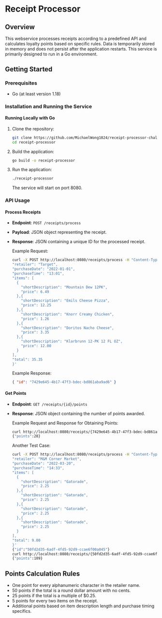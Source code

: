 # Receipt Processor

## Overview
This webservice processes receipts according to a predefined API and calculates loyalty points based on specific rules. Data is temporarily stored in memory and does not persist after the application restarts. This service is primarily designed to run in a Go environment.

## Getting Started

### Prerequisites
- Go (at least version 1.18)

### Installation and Running the Service

#### Running Locally with Go
1. Clone the repository:
   ```bash
   git clone https://github.com/MichaelWong1024/receipt-processor-challenge?tab=readme-ov-file#receipt-processor
   cd receipt-processor
   ```

2. Build the application:
   ```bash
   go build -o receipt-processor
   ```

3. Run the application:
   ```bash
   ./receipt-processor
   ```
   The service will start on port 8080.

### API Usage

#### Process Receipts
- **Endpoint**: `POST /receipts/process`
- **Payload**: JSON object representing the receipt.
- **Response**: JSON containing a unique ID for the processed receipt.

   Example Request:
   ```bash
   curl -X POST http://localhost:8080/receipts/process -H "Content-Type: application/json" -d '{
   "retailer": "Target",
   "purchaseDate": "2022-01-01",
   "purchaseTime": "13:01",
   "items": [
     {
       "shortDescription": "Mountain Dew 12PK",
       "price": 6.49
     },{
       "shortDescription": "Emils Cheese Pizza",
       "price": 12.25
     },{
       "shortDescription": "Knorr Creamy Chicken",
       "price": 1.26
     },{
       "shortDescription": "Doritos Nacho Cheese",
       "price": 3.35
     },{
       "shortDescription": "Klarbrunn 12-PK 12 FL OZ",
       "price": 12.00
     }
   ],
   "total": 35.35
   }'
   ```

   Example Response:
   ```json
   { "id": "7429e645-4b17-47f3-bdec-bd861aba9ad6" }
   ```

#### Get Points
- **Endpoint**: `GET /receipts/{id}/points`
- **Response**: JSON object containing the number of points awarded.

   Example Request and Response for Obtaining Points:
   ```bash
   curl http://localhost:8080/receipts/{7429e645-4b17-47f3-bdec-bd861aba9ad6}/points
   {"points":28}
   ```

   Another Test Case:
   ```bash
   curl -X POST http://localhost:8080/receipts/process -H "Content-Type: application/json" -d '{
   "retailer": "M&M Corner Market",
   "purchaseDate": "2022-03-20",
   "purchaseTime": "14:33",
   "items": [
     {
       "shortDescription": "Gatorade",
       "price": 2.25
     },{
       "shortDescription": "Gatorade",
       "price": 2.25
     },{
       "shortDescription": "Gatorade",
       "price": 2.25
     },{
       "shortDescription": "Gatorade",
       "price": 2.25
     }
   ],
   "total": 9.00
   }'
   {"id":"50fd2d35-6adf-4fd5-92d9-ccae6f00a045"}
   curl http://localhost:8080/receipts/{50fd2d35-6adf-4fd5-92d9-ccae6f00a045}/points
   {"points":109}
   ```

## Points Calculation Rules
- One point for every alphanumeric character in the retailer name.
- 50 points if the total is a round dollar amount with no cents.
- 25 points if the total is a multiple of $0.25.
- 5 points for every two items on the receipt.
- Additional points based on item description length and purchase timing specifics.
